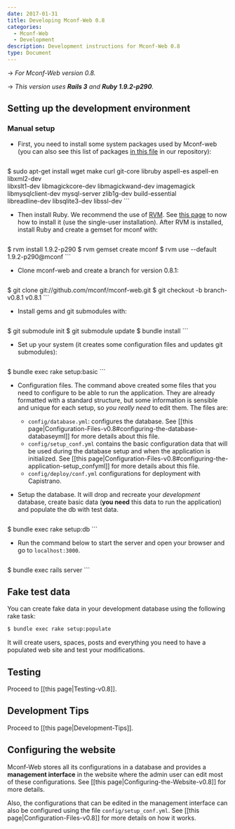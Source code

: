 ```yaml
---
date: 2017-01-31
title: Developing Mconf-Web 0.8
categories:
  - Mconf-Web
  - Development
description: Development instructions for Mconf-Web 0.8
type: Document
---
```


&rarr; _For Mconf-Web version 0.8._

&rarr; _This version uses **Rails 3** and **Ruby 1.9.2-p290**._

## Setting up the development environment

### Manual setup

* First, you need to install some system packages used by Mconf-web (you can also see this list of packages [in this file](https://github.com/mconf/mconf-web/blob/v0.8.1/config/packages.ubuntu) in our repository):

    ```bash
$ sudo apt-get install wget make curl git-core libruby aspell-es aspell-en libxml2-dev \
                       libxslt1-dev libmagickcore-dev libmagickwand-dev imagemagick \
                       libmysqlclient-dev mysql-server zlib1g-dev build-essential \
                       libreadline-dev libsqlite3-dev libssl-dev
    ```

* Then install Ruby. We recommend the use of [RVM](http://rvm.beginrescueend.com/). See [this page](http://beginrescueend.com/rvm/install/) to now how to install it (use the single-user installation). After RVM is installed, install Ruby and create a gemset for mconf with:

    ```bash
$ rvm install 1.9.2-p290
$ rvm gemset create mconf
$ rvm use --default 1.9.2-p290@mconf
    ```

* Clone mconf-web and create a branch for version 0.8.1:

    ```bash
$ git clone git://github.com/mconf/mconf-web.git
$ git checkout -b branch-v0.8.1 v0.8.1
    ```

* Install gems and git submodules with:

    ```bash
$ git submodule init
$ git submodule update
$ bundle install
    ```

* Set up your system (it creates some configuration files and updates git submodules):

    ```bash
$ bundle exec rake setup:basic
    ```

* Configuration files. The command above created some files that you need to configure to be able to run the application. They are already formatted with a standard structure, but some information is sensible and unique for each setup, so *you really need* to edit them. The files are:
  * `config/database.yml`: configures the database. See [[this page|Configuration-Files-v0.8#configuring-the-database-databaseyml]] for more details about this file.
  * `config/setup_conf.yml` contains the basic configuration data that will be used during the database setup and when the application is initialized. See [[this page|Configuration-Files-v0.8#configuring-the-application-setup_confyml]] for more details about this file.
  * `config/deploy/conf.yml` configurations for deployment with Capistrano.

* Setup the database. It will drop and recreate your _development_ database, create basic data (<b>you need</b> this data to run the application) and populate the db with test data.

    ```bash
$ bundle exec rake setup:db
    ```

* Run the command below to start the server and open your browser and go to `localhost:3000`.

    ```bash
$ bundle exec rails server
    ```

## Fake test data

You can create fake data in your development database using the following rake task:

```bash
$ bundle exec rake setup:populate
```

It will create users, spaces, posts and everything you need to have a populated web site and test your modifications.

## Testing

Proceed to [[this page|Testing-v0.8]].

## Development Tips

Proceed to [[this page|Development-Tips]].

## Configuring the website

Mconf-Web stores all its configurations in a database and provides a **management interface** in the website where the admin user can edit most of these configurations. See [[this page|Configuring-the-Website-v0.8]] for more details.

Also, the configurations that can be edited in the management interface can also be configured using the file `config/setup_conf.yml`. See [[this page|Configuration-Files-v0.8]] for more details on how it works.
